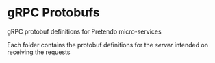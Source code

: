 # gRPC Protobufs

gRPC protobuf definitions for Pretendo micro-services

Each folder contains the protobuf definitions for the *server* intended on receiving the requests